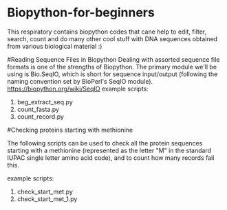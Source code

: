 # Biopython-for-beginners
This respiratory contains biopython codes that cane help to edit, filter, search, count and do many other cool stuff with DNA sequences obtained from various biological material :)

#Reading Sequence Files in Biopython
Dealing with assorted sequence file formats is one of the strengths of Biopython. 
The primary module we'll be using is Bio.SeqIO, which is short for sequence input/output (following the naming convention set by BioPerl's SeqIO module).
https://biopython.org/wiki/SeqIO
example scripts:
1. beg_extract_seq.py
2. count_fasta.py
3. count_record.py

#Checking proteins starting with methionine

The following scripts can be used to check all the protein sequences starting with a methionine (represented as the letter "M" in the standard IUPAC single letter amino acid code), and to count how many records fail this. 

example scripts:
1. check_start_met.py
2. check_start_met_1.py
